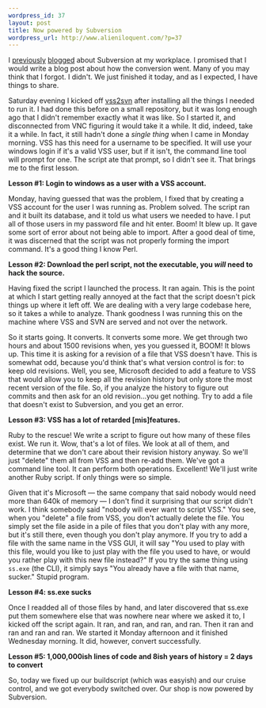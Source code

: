 ```yaml
--- 
wordpress_id: 37
layout: post
title: Now powered by Subversion
wordpress_url: http://www.alieniloquent.com/?p=37
---
```

I <a href="http://www.alieniloquent.com/2005/10/20/subversive-joy/">previously</a> <a href="http://www.alieniloquent.com/2005/10/20/subversion-apache-windows/">blogged</a> about Subversion at my workplace.  I promised that I would write a blog post about how the conversion went.  Many of you may think that I forgot.  I didn't.  We just finished it today, and as I expected, I have things to share.

Saturday evening I kicked off <a href="http://vss2svn.tigris.org/">vss2svn</a> after installing all the things I needed to run it.  I had done this before on a small repository, but it was long enough ago that I didn't remember exactly what it was like.  So I started it, and disconnected from VNC figuring it would take it a while.  It did, indeed, take it a while.  In fact, it still hadn't done a <em>single thing</em> when I came in Monday morning.  VSS has this need for a username to be specified.  It will use your windows login if it's a valid VSS user, but if it isn't, the command line tool will prompt for one.  The script ate that prompt, so I didn't see it.  That brings me to the first lesson.

<b>Lesson #1: Login to windows as a user with a VSS account.</b>

Monday, having guessed that was the problem, I fixed that by creating a VSS account for the user I was running as.  Problem solved.  The script ran and it built its database, and it told us what users we needed to have.  I put all of those users in my password file and hit enter.  Boom! It blew up.  It gave some sort of error about not being able to import.  After a good deal of time, it was discerned that the script was not properly forming the import command.  It's a good thing I know Perl.

<b>Lesson #2: Download the perl script, not the executable, you <em>will</em> need to hack the source.</b>

Having fixed the script I launched the process.  It ran again.  This is the point at which I start getting really annoyed at the fact that the script doesn't pick things up where it left off.  We are dealing with a very large codebase here, so it takes a while to analyze.  Thank goodness I was running this on the machine where VSS and SVN are served and not over the network.

So it starts going.  It converts.  It converts some more.  We get through two hours and about 1500 revisions when, yes you guessed it, BOOM! It blows up.  This time it is asking for a revision of a file that VSS doesn't have.  This is somewhat odd, because you'd think that's what version control is for: to keep old revisions.  Well, you see, Microsoft decided to add a feature to VSS that would allow you to keep all the revision history but only store the most recent version of the file.  So, if you analyze the history to figure out commits and then ask for an old revision...you get nothing.  Try to add a file that doesn't exist to Subversion, and you get an error.

<b>Lesson #3: VSS has a lot of retarded [mis]features.</b>

Ruby to the rescue!  We write a script to figure out how many of these files exist.  We run it.  Wow, that's a lot of files.  We look at all of them, and determine that we don't care about their revision history anyway.  So we'll just "delete" them all from VSS and then re-add them.  We've got a command line tool.  It can perform both operations.  Excellent!  We'll just write another Ruby script.  If only things were so  simple.

Given that it's Microsoft &mdash; the same company that said nobody would need more than 640k of memory &mdash; I don't find it surprising that our script didn't work.  I think somebody said "nobody will ever want to script VSS."  You see, when you "delete" a file from VSS, you don't actually delete the file.  You simply set the file aside in a pile of files that you don't play with any more, but it's still there, even though you don't play anymore.  If you try to add a file with the same name in the VSS GUI, it will say "You used to play with this file, would you like to just play with the file you used to have, or would you rather play with this new file instead?"  If you try the same thing using <code>ss.exe</code> (the CLI), it simply says "You already have a file with that name, sucker."  Stupid program.

<b>Lesson #4: ss.exe sucks</b>

Once I readded all of those files by hand, and later discovered that ss.exe put them somewhere else that was nowhere near where we asked it to, I kicked off the script again.  It ran, and ran, and ran, and ran.  Then it ran and ran and ran and ran.  We started it Monday afternoon and it finished Wednesday morning.  It did, however, convert successfully.  

<b>Lesson #5: 1,000,000ish lines of code and 8ish years of history = 2 days to convert</b>

So, today we fixed up our buildscript (which was easyish) and our cruise control, and we got everybody switched over.  Our shop is now powered by Subversion.
